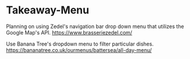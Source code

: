 # Takeaway-Menu
Planning on using Zedel's navigation bar drop down menu that utilizes the Google Map's API. https://www.brasseriezedel.com/

Use Banana Tree's dropdown menu to filter particular dishes. 
https://bananatree.co.uk/ourmenus/battersea/all-day-menu/


